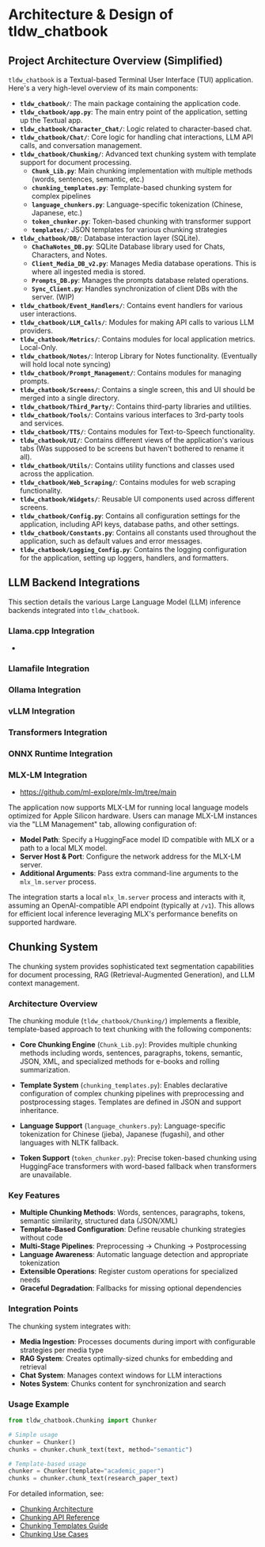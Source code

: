 # Architecture & Design of tldw_chatbook



## Project Architecture Overview (Simplified)

`tldw_chatbook` is a Textual-based Terminal User Interface (TUI) application. Here's a very high-level overview of its main components:

- **`tldw_chatbook/`**: The main package containing the application code.
- **`tldw_chatbook/app.py`**: The main entry point of the application, setting up the Textual app.
- **`tldw_chatbook/Character_Chat/`**: Logic related to character-based chat.
- **`tldw_chatbook/Chat/`**: Core logic for handling chat interactions, LLM API calls, and conversation management.
- **`tldw_chatbook/Chunking/`**: Advanced text chunking system with template support for document processing.
  - **`Chunk_Lib.py`**: Main chunking implementation with multiple methods (words, sentences, semantic, etc.)
  - **`chunking_templates.py`**: Template-based chunking system for complex pipelines
  - **`language_chunkers.py`**: Language-specific tokenization (Chinese, Japanese, etc.)
  - **`token_chunker.py`**: Token-based chunking with transformer support
  - **`templates/`**: JSON templates for various chunking strategies
- **`tldw_chatbook/DB/`**: Database interaction layer (SQLite).
  - **`ChaChaNotes_DB.py`**: SQLite Database library used for Chats, Characters, and Notes.
  - **`Client_Media_DB_v2.py`**: Manages Media database operations. This is where all ingested media is stored.
  - **`Prompts_DB.py`**: Manages the prompts database related operations.
  - **`Sync_Client.py`**: Handles synchronization of client DBs with the server. (WIP)
- **`tldw_chatbook/Event_Handlers/`**: Contains event handlers for various user interactions.
- **`tldw_chatbook/LLM_Calls/`**: Modules for making API calls to various LLM providers.
- **`tldw_chatbook/Metrics/`**: Contains modules for local application metrics. Local-Only.
- **`tldw_chatbook/Notes/`**: Interop Library for Notes functionality. (Eventually will hold local note syncing)
- **`tldw_chatbook/Prompt_Management/`**: Contains modules for managing prompts.
- **`tldw_chatbook/Screens/`**: Contains a single screen, this and UI should be merged into a single directory.
- **`tldw_chatbook/Third_Party/`**: Contains third-party libraries and utilities.
- **`tldw_chatbook/Tools/`**: Contains various interfaces to 3rd-party tools and services.
- **`tldw_chatbook/TTS/`**: Contains modules for Text-to-Speech functionality.
- **`tldw_chatbook/UI/`**: Contains different views of the application's various tabs (Was supposed to be screens but haven't bothered to rename it all).
- **`tldw_chatbook/Utils/`**: Contains utility functions and classes used across the application.
- **`tldw_chatbook/Web_Scraping/`**: Contains modules for web scraping functionality.
- **`tldw_chatbook/Widgets/`**: Reusable UI components used across different screens.
- **`tldw_chatbook/Config.py`**: Contains all configuration settings for the application, including API keys, database paths, and other settings.
- **`tldw_chatbook/Constants.py`**: Contains all constants used throughout the application, such as default values and error messages.
- **`tldw_chatbook/Logging_Config.py`**: Contains the logging configuration for the application, setting up loggers, handlers, and formatters.





## LLM Backend Integrations

This section details the various Large Language Model (LLM) inference backends integrated into `tldw_chatbook`.

### Llama.cpp Integration
- 

### Llamafile Integration

### Ollama Integration

### vLLM Integration

### Transformers Integration

### ONNX Runtime Integration

### MLX-LM Integration
- https://github.com/ml-explore/mlx-lm/tree/main

The application now supports MLX-LM for running local language models optimized for Apple Silicon hardware.
Users can manage MLX-LM instances via the "LLM Management" tab, allowing configuration of:

*   **Model Path**: Specify a HuggingFace model ID compatible with MLX or a path to a local MLX model.
*   **Server Host & Port**: Configure the network address for the MLX-LM server.
*   **Additional Arguments**: Pass extra command-line arguments to the `mlx_lm.server` process.

The integration starts a local `mlx_lm.server` process and interacts with it, assuming an OpenAI-compatible API endpoint (typically at `/v1`). This allows for efficient local inference leveraging MLX's performance benefits on supported hardware.


## Chunking System

The chunking system provides sophisticated text segmentation capabilities for document processing, RAG (Retrieval-Augmented Generation), and LLM context management.

### Architecture Overview

The chunking module (`tldw_chatbook/Chunking/`) implements a flexible, template-based approach to text chunking with the following components:

- **Core Chunking Engine** (`Chunk_Lib.py`): Provides multiple chunking methods including words, sentences, paragraphs, tokens, semantic, JSON, XML, and specialized methods for e-books and rolling summarization.

- **Template System** (`chunking_templates.py`): Enables declarative configuration of complex chunking pipelines with preprocessing and postprocessing stages. Templates are defined in JSON and support inheritance.

- **Language Support** (`language_chunkers.py`): Language-specific tokenization for Chinese (jieba), Japanese (fugashi), and other languages with NLTK fallback.

- **Token Support** (`token_chunker.py`): Precise token-based chunking using HuggingFace transformers with word-based fallback when transformers are unavailable.

### Key Features

- **Multiple Chunking Methods**: Words, sentences, paragraphs, tokens, semantic similarity, structured data (JSON/XML)
- **Template-Based Configuration**: Define reusable chunking strategies without code
- **Multi-Stage Pipelines**: Preprocessing → Chunking → Postprocessing
- **Language Awareness**: Automatic language detection and appropriate tokenization
- **Extensible Operations**: Register custom operations for specialized needs
- **Graceful Degradation**: Fallbacks for missing optional dependencies

### Integration Points

The chunking system integrates with:
- **Media Ingestion**: Processes documents during import with configurable strategies per media type
- **RAG System**: Creates optimally-sized chunks for embedding and retrieval
- **Chat System**: Manages context windows for LLM interactions
- **Notes System**: Chunks content for synchronization and search

### Usage Example

```python
from tldw_chatbook.Chunking import Chunker

# Simple usage
chunker = Chunker()
chunks = chunker.chunk_text(text, method="semantic")

# Template-based usage
chunker = Chunker(template="academic_paper")
chunks = chunker.chunk_text(research_paper_text)
```

For detailed information, see:
- [Chunking Architecture](Chunking/Chunking_Architecture.md)
- [Chunking API Reference](Chunking/Chunking_API_Reference.md)
- [Chunking Templates Guide](Chunking/Chunking_Templates_Guide.md)
- [Chunking Use Cases](Chunking/Chunking_Use_Cases.md)
